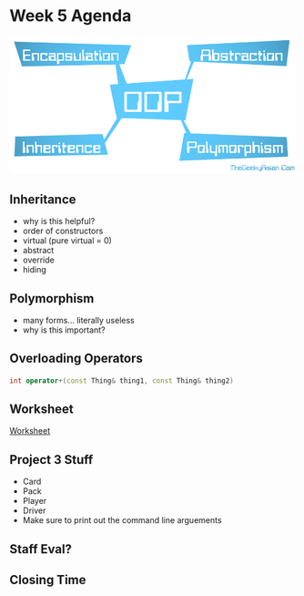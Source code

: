 # Week 5 Agenda
![Image](https://github.com/tgroechel/F17-280/blob/master/.other/pictures/4-Pillars-of-OOP.png)

## Inheritance
- why is this helpful?
- order of constructors
- virtual (pure virtual = 0)
- abstract
- override
- hiding

## Polymorphism
- many forms... literally useless
- why is this important?


## Overloading Operators
~~~cpp
int operator+(const Thing& thing1, const Thing& thing2)
~~~

## Worksheet
[Worksheet](https://docs.google.com/document/d/1bZSA6QnkrvmapU5W6RLYKy5dxmFhzGPPyCOE_7XqlO4/edit)

## Project 3 Stuff
- Card
- Pack
- Player
- Driver
- Make sure to print out the command line arguements

## Staff Eval?

## Closing Time
